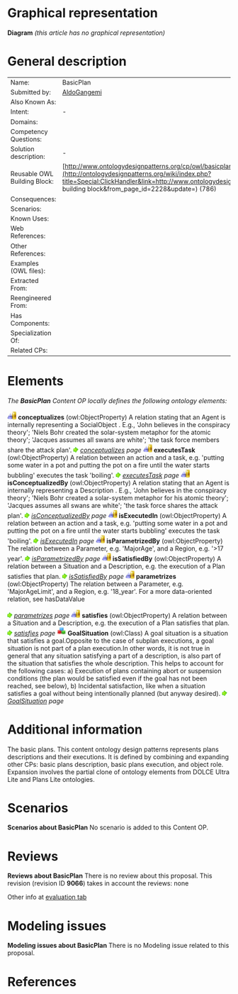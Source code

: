 #  Graphical representation


__Diagram__
_(this article has no graphical representation)_



#  General description




|  |  |
| --- | --- |
|  Name: |  BasicPlan |
|  Submitted by: | [AldoGangemi](../User/AldoGangemi.md "User:AldoGangemi") |
|  Also Known As: |  |
|  Intent: |  - |
|  Domains: |  |
|  Competency Questions: |  |
|  Solution description: |  - |
|  Reusable OWL Building Block: | [http://www.ontologydesignpatterns.org/cp/owl/basicplan.owl](http://ontologydesignpatterns.org/wiki/index.php?title=Special:ClickHandler&link=http://www.ontologydesignpatterns.org/cp/owl/basicplan.owl&message=OWL building block&from_page_id=2228&update=) (786) |
|  Consequences: |  |
|  Scenarios: |  |
|  Known Uses: |  |
|  Web References: |  |
|  Other References: |  |
|  Examples (OWL files): |  |
|  Extracted From: |  |
|  Reengineered From: |  |
|  Has Components: |  |
|  Specialization Of: |  |
|  Related CPs: |  |


  




#  Elements


_The __BasicPlan__ Content OP locally defines the following ontology elements:_



[![ObjectProperty](./20px-ObjectProperty.gif)](../Image/ObjectProperty.gif.md "ObjectProperty") __conceptualizes__ (owl:ObjectProperty) A relation stating that an Agent is internally representing a SocialObject . E.g., 'John believes in the conspiracy theory'; 'Niels Bohr created the solar-system metaphor for the atomic theory'; 'Jacques assumes all swans are white'; 'the task force members share the attack plan'. 
 [![](./11px-ArrowRight.gif)](../Image/ArrowRight.gif.md "ArrowRight.gif") _[conceptualizes](./BasicPlan/conceptualizes.md "Submissions:BasicPlan/conceptualizes") page_
[![ObjectProperty](./20px-ObjectProperty.gif)](../Image/ObjectProperty.gif.md "ObjectProperty") __executesTask__ (owl:ObjectProperty) A relation between an action and a task, e.g. 'putting some water in a pot and putting the pot on a fire until the water starts bubbling' executes the task 'boiling'. 
 [![](./11px-ArrowRight.gif)](../Image/ArrowRight.gif.md "ArrowRight.gif") _[executesTask](./BasicPlan/executesTask.md "Submissions:BasicPlan/executesTask") page_
[![ObjectProperty](./20px-ObjectProperty.gif)](../Image/ObjectProperty.gif.md "ObjectProperty") __isConceptualizedBy__ (owl:ObjectProperty) A relation stating that an Agent is internally representing a Description . E.g., 'John believes in the conspiracy theory'; 'Niels Bohr created a solar-system metaphor for his atomic theory'; 'Jacques assumes all swans are white'; 'the task force shares the attack plan'. 
 [![](./11px-ArrowRight.gif)](../Image/ArrowRight.gif.md "ArrowRight.gif") _[isConceptualizedBy](./BasicPlan/isConceptualizedBy.md "Submissions:BasicPlan/isConceptualizedBy") page_
[![ObjectProperty](./20px-ObjectProperty.gif)](../Image/ObjectProperty.gif.md "ObjectProperty") __isExecutedIn__ (owl:ObjectProperty) A relation between an action and a task, e.g. 'putting some water in a pot and putting the pot on a fire until the water starts bubbling' executes the task 'boiling'. 
 [![](./11px-ArrowRight.gif)](../Image/ArrowRight.gif.md "ArrowRight.gif") _[isExecutedIn](./BasicPlan/isExecutedIn.md "Submissions:BasicPlan/isExecutedIn") page_
[![ObjectProperty](./20px-ObjectProperty.gif)](../Image/ObjectProperty.gif.md "ObjectProperty") __isParametrizedBy__ (owl:ObjectProperty) The relation between a Parameter, e.g. 'MajorAge', and a Region, e.g. '>17 year'. 
 [![](./11px-ArrowRight.gif)](../Image/ArrowRight.gif.md "ArrowRight.gif") _[isParametrizedBy](./BasicPlan/isParametrizedBy.md "Submissions:BasicPlan/isParametrizedBy") page_
[![ObjectProperty](./20px-ObjectProperty.gif)](../Image/ObjectProperty.gif.md "ObjectProperty") __isSatisfiedBy__ (owl:ObjectProperty) A relation between a Situation and a Description, e.g. the execution of a Plan satisfies that plan. 
 [![](./11px-ArrowRight.gif)](../Image/ArrowRight.gif.md "ArrowRight.gif") _[isSatisfiedBy](./BasicPlan/isSatisfiedBy.md "Submissions:BasicPlan/isSatisfiedBy") page_
[![ObjectProperty](./20px-ObjectProperty.gif)](../Image/ObjectProperty.gif.md "ObjectProperty") __parametrizes__ (owl:ObjectProperty) The relation between a Parameter, e.g. 'MajorAgeLimit', and a Region, e.g. '18\_year'.
For a more data-oriented relation, see hasDataValue 



 [![](./11px-ArrowRight.gif)](../Image/ArrowRight.gif.md "ArrowRight.gif") _[parametrizes](./BasicPlan/parametrizes.md "Submissions:BasicPlan/parametrizes") page_
[![ObjectProperty](./20px-ObjectProperty.gif)](../Image/ObjectProperty.gif.md "ObjectProperty") __satisfies__ (owl:ObjectProperty) A relation between a Situation and a Description, e.g. the execution of a Plan satisfies that plan. 
 [![](./11px-ArrowRight.gif)](../Image/ArrowRight.gif.md "ArrowRight.gif") _[satisfies](./BasicPlan/satisfies.md "Submissions:BasicPlan/satisfies") page_
[![Class](./20px-Class.gif)](../Image/Class.gif.md "Class") __GoalSituation__ (owl:Class) A goal situation is a situation that satisfies a goal.Opposite to the case of subplan executions, a goal situation is not part of a plan execution.In other words, it is not true in general that any situation satisfying a part of a description, is also part of the situation that satisfies the whole description. This helps to account for the following cases: a) Execution of plans containing abort or suspension conditions (the plan would be satisfied even if the goal has not been reached, see below), b) Incidental satisfaction, like when a situation satisfies a goal without being intentionally planned (but anyway desired). 
 [![](./11px-ArrowRight.gif)](../Image/ArrowRight.gif.md "ArrowRight.gif") _[GoalSituation](./BasicPlan/GoalSituation.md "Submissions:BasicPlan/GoalSituation") page_
#  Additional information


The basic plans. This content ontology design patterns represents plans descriptions and their executions. It is defined by combining and expanding other CPs: basic plans description, basic plans execution, and object role. Expansion involves the partial clone of ontology elements from DOLCE Ultra Lite and Plans Lite ontologies.



#  Scenarios



__Scenarios about BasicPlan__
No scenario is added to this Content OP.




#  Reviews



__Reviews about BasicPlan__
There is no review about this proposal.
This revision (revision ID __9066__) takes in account the reviews: none


Other info at [evaluation tab](http://ontologydesignpatterns.org/wiki/index.php?title=Submissions:BasicPlan&action=evaluation "http://ontologydesignpatterns.org/wiki/index.php?title=Submissions:BasicPlan&action=evaluation")




  




#  Modeling issues



__Modeling issues about BasicPlan__
There is no Modeling issue related to this proposal.




  




#  References